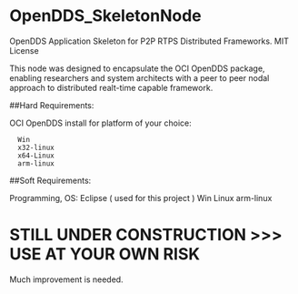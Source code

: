 # OpenDDS_SkeletonNode
OpenDDS Application Skeleton for P2P RTPS Distributed Frameworks. MIT License

This node was designed to encapsulate the OCI OpenDDS package, enabling researchers and system architects with a peer to peer nodal 
approach to distributed realt-time capable framework.

##Hard Requirements:

   OCI OpenDDS install for platform of your choice:
		
      Win
      x32-linux
      x64-Linux
      arm-linux
	
##Soft Requirements:

   Programming, OS:
      Eclipse ( used for this project )
      Win
      Linux
      arm-linux	

# STILL UNDER CONSTRUCTION >>> USE AT YOUR OWN RISK

Much improvement is needed.